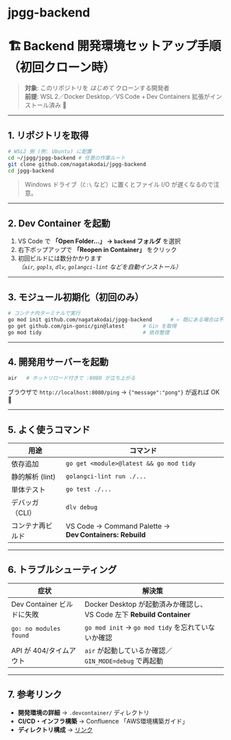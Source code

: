 # jpgg-backend

# 🏗️ Backend 開発環境セットアップ手順（初回クローン時）

> **対象**: このリポジトリを _はじめて_ クローンする開発者  
> **前提**: WSL 2／Docker Desktop／VS Code + Dev Containers 拡張がインストール済み 🐳

---

## 1. リポジトリを取得

```bash
# WSL2 側 (例: Ubuntu) に配置
cd ~/jpgg/jpgg-backend # 任意の作業ルート
git clone github.com/nagatakodai/jpgg-backend
cd jpgg-backend
```

> Windows ドライブ（`C:\` など）に置くとファイル I/O が遅くなるので注意。

---

## 2. Dev Container を起動

1. VS Code で **「Open Folder…」 → `backend` フォルダ** を選択  
2. 右下ポップアップで **「Reopen in Container」** をクリック  
3. 初回ビルドには数分かかります  
   *（`air`, `gopls`, `dlv`, `golangci‑lint` などを自動インストール）*

---

## 3. モジュール初期化（初回のみ）

```bash
# コンテナ内ターミナルで実行
go mod init github.com/nagatakodai/jpgg-backend      # ← 既にある場合は不要
go get github.com/gin-gonic/gin@latest      # Gin を取得
go mod tidy                                 # 依存整理
```

---

## 4. 開発用サーバーを起動

```bash
air   # ホットリロード付きで :8080 が立ち上がる
```

ブラウザで `http://localhost:8080/ping` → `{"message":"pong"}` が返れば OK 🎉

---

## 5. よく使うコマンド

| 用途                 | コマンド |
| -------------------- | -------- |
| 依存追加             | `go get <module>@latest && go mod tidy` |
| 静的解析 (lint)      | `golangci-lint run ./...` |
| 単体テスト           | `go test ./...` |
| デバッガ（CLI）      | `dlv debug` |
| コンテナ再ビルド      | VS Code → Command Palette → **Dev Containers: Rebuild** |

---

## 6. トラブルシューティング

| 症状                                   | 解決策 |
| -------------------------------------- | ------ |
| Dev Container ビルドに失敗             | Docker Desktop が起動済みか確認し、VS Code 左下 **Rebuild Container** |
| `go: no modules found`                 | `go mod init` → `go mod tidy` を忘れていないか確認 |
| API が 404/タイムアウト                | `air` が起動しているか確認／`GIN_MODE=debug` で再起動 |

---

## 7. 参考リンク

* **開発環境の詳細** → `.devcontainer/` ディレクトリ  
* **CI/CD・インフラ構築** → Confluence 「AWS環境構築ガイド」
* **ディレクトリ構成** → [リンク](README_ja.md)